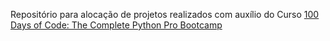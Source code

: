 Repositório para alocação de projetos realizados com auxílio do Curso <a href="https://www.udemy.com/course/100-days-of-code/">100 Days of Code: The Complete Python Pro Bootcamp</a>
